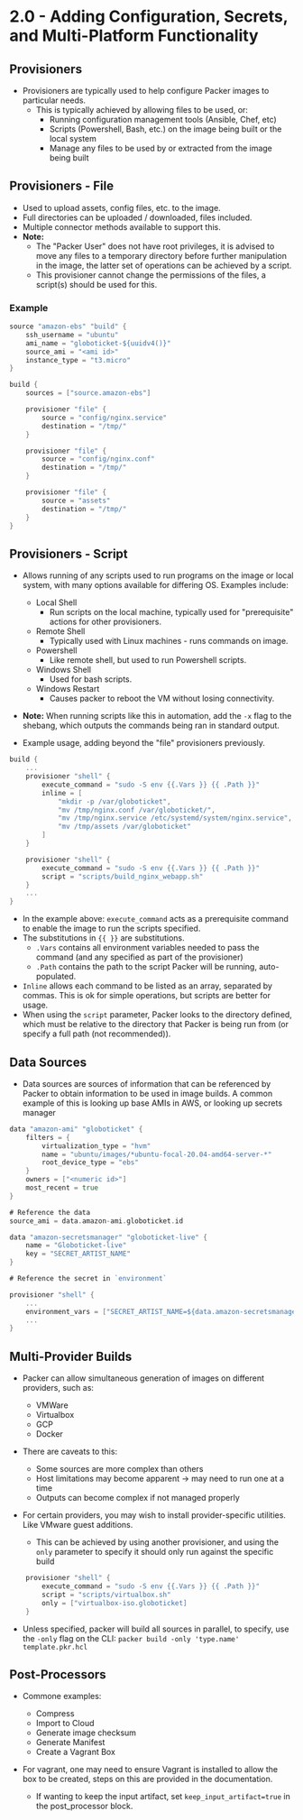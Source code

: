 # 2.0 - Adding Configuration, Secrets, and Multi-Platform Functionality

## Provisioners

- Provisioners are typically used to help configure Packer images to particular needs.
  - This is typically achieved by allowing files to be used, or:
    - Running configuration management tools (Ansible, Chef, etc)
    - Scripts (Powershell, Bash, etc.) on the image being built or the local system
    - Manage any files to be used by or extracted from the image being built

## Provisioners - File

- Used to upload assets, config files, etc. to the image.
- Full directories can be uploaded / downloaded, files included.
- Multiple connector methods available to support this.
- **Note:**
  - The "Packer User" does not have root privileges, it is advised to move any files to a temporary directory before further manipulation in the image, the latter set of operations can be achieved by a script.
  - This provisioner cannot change the permissions of the files, a script(s) should be used for this.

### Example

```go
source "amazon-ebs" "build" {
    ssh_username = "ubuntu"
    ami_name = "globoticket-${uuidv4()}"
    source_ami = "<ami id>"
    instance_type = "t3.micro"
}

build {
    sources = ["source.amazon-ebs"]

    provisioner "file" {
        source = "config/nginx.service"
        destination = "/tmp/"
    }

    provisioner "file" {
        source = "config/nginx.conf"
        destination = "/tmp/"
    }

    provisioner "file" {
        source = "assets"
        destination = "/tmp/"
    }
}
```

## Provisioners - Script

- Allows running of any scripts used to run programs on the image or local system, with many options available for differing OS. Examples include:
  - Local Shell
    - Run scripts on the local machine, typically used for "prerequisite" actions for other provisioners.
  - Remote Shell
    - Typically used with Linux machines - runs commands on image.
  - Powershell
    - Like remote shell, but used to run Powershell scripts.
  - Windows Shell
    - Used for bash scripts.
  - Windows Restart
    - Causes packer to reboot the VM without losing connectivity.

- **Note:** When running scripts like this in automation, add the `-x` flag to the shebang, which outputs the commands being ran in standard output.

- Example usage, adding beyond the "file" provisioners previously.

```go
build {
    ...
    provisioner "shell" {
        execute_command = "sudo -S env {{.Vars }} {{ .Path }}"
        inline = [
            "mkdir -p /var/globoticket",
            "mv /tmp/nginx.conf /var/globoticket/",
            "mv /tmp/nginx.service /etc/systemd/system/nginx.service",
            "mv /tmp/assets /var/globoticket"
        ]
    }

    provisioner "shell" {
        execute_command = "sudo -S env {{.Vars }} {{ .Path }}"
        script = "scripts/build_nginx_webapp.sh"
    }
    ...
}
```

- In the example above: `execute_command` acts as a prerequisite command to enable the image to run the scripts specified.
- The substitutions in `{{ }}` are substitutions.
  - `.Vars` contains all environment variables needed to pass the command (and any specified as part of the provisioner)
  - `.Path` contains the path to the script Packer will be running, auto-populated.
- `Inline` allows each command to be listed as an array, separated by commas. This is ok for simple operations, but scripts are better for usage.
- When using the `script` parameter, Packer looks to the directory defined, which must be relative to the directory that Packer is being run from (or specify a full path (not recommended)).

## Data Sources

- Data sources are sources of information that can be referenced by Packer to obtain information to be used in image builds. A common example of this is looking up base AMIs in AWS, or looking up secrets manager

```go
data "amazon-ami" "globoticket" {
    filters = {
        virtualization_type = "hvm"
        name = "ubuntu/images/*ubuntu-focal-20.04-amd64-server-*"
        root_device_type = "ebs"
    }
    owners = ["<numeric id>"]
    most_recent = true
}

# Reference the data
source_ami = data.amazon-ami.globoticket.id

data "amazon-secretsmanager" "globoticket-live" {
    name = "Globoticket-live"
    key = "SECRET_ARTIST_NAME"
}

# Reference the secret in `environment`

provisioner "shell" {
    ...
    environment_vars = ["SECRET_ARTIST_NAME=${data.amazon-secretsmanager.globoticket.value}"]
    ...
}
```


## Multi-Provider Builds

- Packer can allow simultaneous generation of images on different providers, such as:
  - VMWare
  - Virtualbox
  - GCP
  - Docker

- There are caveats to this:
  - Some sources are more complex than others
  - Host limitations may become apparent -> may need to run one at a time
  - Outputs can become complex if not managed properly

- For certain providers, you may wish to install provider-specific utilities. Like VMware guest additions.
  - This can be achieved by using another provisioner, and using the `only` parameter to specify it should only run against the specific build

```go
    provisioner "shell" {
        execute_command = "sudo -S env {{.Vars }} {{ .Path }}"
        script = "scripts/virtualbox.sh"
        only = ["virtualbox-iso.globoticket]
    }
```

- Unless specified, packer will build all sources in parallel, to specify, use the `-only` flag on the CLI: `packer build -only 'type.name' template.pkr.hcl`

## Post-Processors

- Commone examples:
  - Compress
  - Import to Cloud
  - Generate image checksum
  - Generate Manifest
  - Create a Vagrant Box

- For vagrant, one may need to ensure Vagrant is installed to allow the box to be created, steps on this are provided in the documentation.
  - If wanting to keep the input artifact, set `keep_input_artifact=true` in the post_processor block.